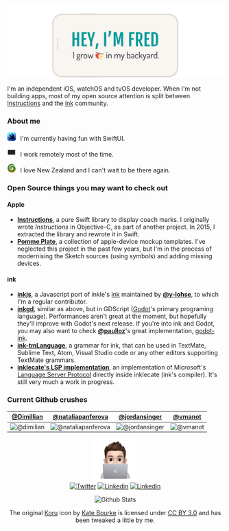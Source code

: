 ![Hey, I'm Fred — I grow apples in my backyard](https://raw.githubusercontent.com/ephread/ephread/main/media/hey-fred.svg)

I'm an independent iOS, watchOS and tvOS developer. When I'm not building apps, most of my open source attention is split between [Instructions] and the [ink] community.

[Instructions]: https://github.com/ephread/Instructions
[ink]: https://github.com/inkle/ink

### About me
<img src="https://raw.githubusercontent.com/ephread/ephread/main/media/swiftui.svg" alt="Koru" height ="20" /> I'm currently having fun with SwiftUI.

<img src="https://raw.githubusercontent.com/ephread/ephread/main/media/computer.svg" alt="Computer" height="20" /> I work remotely most of the time.

<img src="https://raw.githubusercontent.com/ephread/ephread/main/media/koru.svg" alt="Koru" height ="20" /> I love New Zealand and I can't wait to be there again.


### Open Source things you may want to check out

#### Apple
* **[Instructions]**, a pure Swift library to display coach marks. I originally wrote _Instructions_ in Objective-C, as part of another project. In 2015, I extracted the library and rewrote it in Swift.
* **[Pomme Plate]**, a collection of apple-device mockup templates. I've neglected this project in the past few years, but I'm in the process of modernising the Sketch sources (using symbols) and adding missing devices.

#### ink
* **[inkjs]**, a Javascript port of inkle's [ink] maintained by **[@y-lohse]**, to which I'm a regular contributor.
* **[inkgd]**, similar as above, but in GDScript ([Godot]'s primary programing language). Performances aren't great at the moment, but hopefully they'll improve with Godot's next release. If you're into ink and Godot, you may also want to check **[@paulloz]**'s great implementation, [godot-ink].
* **[ink-tmLanguage]**, a grammar for ink, that can be used in TextMate, Sublime Text, Atom, Visual Studio code or any other editors supporting TextMate grammars.
* **[inklecate's LSP implementation]**, an implementation of Microsoft's [Language Server Protocol] directly inside inklecate (ink's compiler). It's still very much a work in progress.

[Instructions]: https://github.com/ephread/Instructions
[ink]: https://github.com/inkle/ink
[inkjs]: https://github.com/y-lohse/inkjs
[inkgd]: https://github.com/ephread/inkgd
[Godot]: https://github.com/godotengine/godot
[godot-ink]: https://github.com/paulloz/godot-ink
[ink-tmLanguage]: https://github.com/inkle/ink-tmlanguage
[Language Server Protocol]: https://microsoft.github.io/language-server-protocol/
[inklecate's LSP implementation]: https://github.com/ephread/ink/tree/language-server/inklecate/LanguageServerProtocol
[Pomme Plate]: https://github.com/ephread/PommePlate

[@y-lohse]: https://github.com/y-lohse
[@paulloz]: https://github.com/paulloz

### Current Github crushes

|[@Dimillian]|[@nataliapanferova]|[@jordansinger]|[@vmanot]|
|:----------:|:-----------------:|:-------------:|:-------:|
|![@dimilian](https://github.com/Dimillian.png?size=170)|![@nataliapanferova](https://github.com/nataliapanferova.png?size=170)|![@jordansinger](https://github.com/jordansinger.png?size=170)|![@vmanot](https://github.com/vmanot.png?size=170)|

[@Dimillian]: https://github.com/Dimillian
[@nataliapanferova]: https://github.com/nataliapanferova
[@jordansinger]: https://github.com/jordansinger
[@vmanot]: https://github.com/vmanot

<div align="center">
	<img src="https://raw.githubusercontent.com/ephread/ephread/main/media/memoji-computer.png" width="100px">
</div>
<div align="center">
	<a href="https://twitter.com/ephread" title="Twitter"><img src="https://img.shields.io/badge/-@ephread-1ca0f1?style=for-the-badge&logo=twitter&logoColor=white" alt="Twitter" /></a>
	<a href="https://linkedin.com/in/ephread/" title="Linkedin"><img src="https://img.shields.io/badge/-ephread-blue?style=for-the-badge&logo=Linkedin&logoColor=white" alt="Linkedin" /></a>
	<a href="https://speakerdeck.com/ephread/" title="Speaker Deck"><img src="https://img.shields.io/badge/-@ephread-009287?style=for-the-badge&logo=Speaker%20Deck&logoColor=white" alt="Linkedin" /></a>
</div>

<p align="center">
    <img src="https://github-readme-stats.vercel.app/api?username=ephread&show_icons=true&title_color=009A9C&icon_color=C4C5C7&count_private=true&hide_title=true" alt="Github Stats"/>
</p>

<p align="center">
    The original <a href="https://thenounproject.com/term/koru/2927216/" title="Koru">Koru</a> icon by <a href="https://thenounproject.com/kbourkedesign/" title="Kate Bourke">Kate Bourke</a> is licensed under <a href="https://creativecommons.org/licenses/by/3.0/us/legalcode" title="CC BY 3.0">CC BY 3.0</a> and has been tweaked a little by me.
</p>
